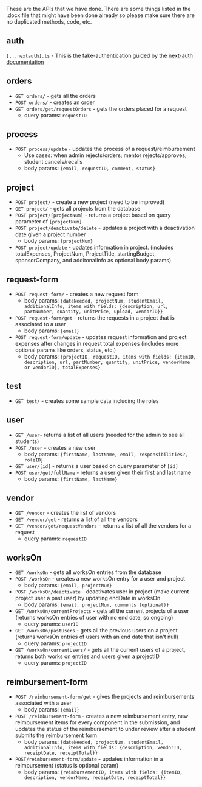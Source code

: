 These are the APIs that we have done.
There are some things listed in the .docx file that might have been done already so please make sure there are no duplicated methods, code, etc.

## auth

`[...nextauth].ts` - This is the fake-authentication guided by the [next-auth documentation](https://next-auth.js.org/getting-started/introduction)

## orders

- `GET orders/` - gets all the orders
- `POST orders/` - creates an order
- `GET orders/get/requestOrders` - gets the orders placed for a request
  - query params: `requestID`

## process

- `POST process/update` - updates the process of a request/reimbursement
  - Use cases: when admin rejects/orders; mentor rejects/approves; student cancels/recalls
  - body params: `{email, requestID, comment, status}`

## project

- `POST project/` - create a new project (need to be improved)
- `GET project/` - gets all projects from the database
- `POST project/[projectNum]` - returns a project based on query parameter of `[projectNum]`
- `POST project/deactivate/delete` - updates a project with a deactivation date given a project number
  - body params: `{projectNum}`
- `POST project/update` - updates information in project. (includes totalExpenses, ProjectNum, ProjectTitle, startingBudget, sponsorCompany, and additonalInfo as optional body params)

## request-form

- `POST request-form/` - creates a new request form
  - body params: `{dateNeeded, projectNum, studentEmail, additionalInfo, items with fields: {description, url, partNumber, quantity, unitPrice, upload, vendorID}}`
- `POST request-form/get` - returns the requests in a project that is associated to a user
  - body params: `{email}`
- `POST request-form/update` - updates request information and project expenses after changes in request total expenses (includes more optional params like orders, status, etc.)
  - body params: `{projectID, requestID, items with fields: {itemID, description, url, partNumber, quantity, unitPrice, vendorName or vendorID}, totalExpenses}`

## test

- `GET test/` - creates some sample data including the roles

## user

- `GET /user`- returns a list of all users (needed for the admin to see all students)
- `POST /user` - creates a new user
  - body params: `{firstName, lastName, email, responsibilities?, roleID}`
- `GET user/[id]` - returns a user based on query parameter of `[id]`
- `POST user/get/fullName` - returns a user given their first and last name
  - body params: `{firstName, lastName}`

## vendor

- `GET /vendor` - creates the list of vendors
- `GET /vendor/get` - returns a list of all the vendors
- `GET /vendor/get/requestVendors` - returns a list of all the vendors for a request
  - query params: `requestID`
  
## worksOn
- `GET /worksOn` - gets all worksOn entries from the database
- `POST /worksOn` - creates a new worksOn entry for a user and project
  - body params: `{email, projectNum}`
- `POST /worksOn/deactivate` - deactivates user in project (make current project user a past user) by updating endDate in worksOn
  - body params: `{email, projectNum, comments (optional)}`
- `GET /worksOn/currentProjects` - gets all the current projects of a user (returns worksOn entries of user with no end date, so ongoing)
  - query params: `userID`
- `GET /worksOn/pastUsers` - gets all the previous users on a project (returns worksOn entries of users with an end date that isn't null)
  - query params: `projectID`
- `GET /worksOn/currentUsers/` - gets all the current users of a project, returns both works on entries and users given a projectID 
  - query params: `projectID`

## reimbursement-form
- `POST /reimbursement-form/get` - gives the projects and reimbursements associated with a user
  - body params: `{email}`
- `POST /reimbursement-form` - creates a new reimbursement entry, new reimbursement items for every component in the submission, and updates the status of the reimbursement to under review after a student submits the reimbursement form
  - body params: `{dateNeeded, projectNum, studentEmail, additionalInfo, items with fields: {description, vendorID, receiptDate, receiptTotal}}`
- `POST/reimbursement-form/update` - updates information in a reimbursement (status is optional param)
  - body params: `{reimbursementID, items with fields: {itemID, description, vendorName, receiptDate, receiptTotal}}`
